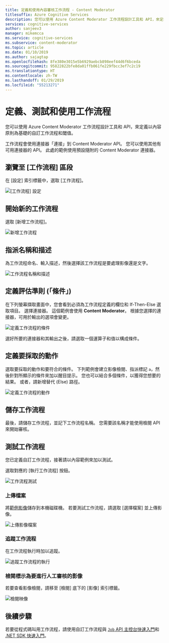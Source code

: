 ```yaml
---
title: 定義和使用內容審核工作流程 - Content Moderator
titlesuffix: Azure Cognitive Services
description: 您可以使用 Azure Content Moderator 工作流程設計工具和 API，來定義以內容原則為基礎的自訂工作流程和閾值。
services: cognitive-services
author: sanjeev3
manager: mikemcca
ms.service: cognitive-services
ms.subservice: content-moderator
ms.topic: article
ms.date: 01/10/2019
ms.author: sajagtap
ms.openlocfilehash: 8fe380e3015e5b6929aebcb898eef44d6f6bceda
ms.sourcegitcommit: 95822822bfe8da01ffb061fe229fbcc3ef7c2c19
ms.translationtype: HT
ms.contentlocale: zh-TW
ms.lasthandoff: 01/29/2019
ms.locfileid: "55213271"
---
```

# <a name="define-test-and-use-workflows"></a>定義、測試和使用工作流程

您可以使用 Azure Content Moderator 工作流程設計工具和 API，來定義以內容原則為基礎的自訂工作流程和閾值。

工作流程會使用連接器「連接」到 Content Moderator API。 您可以使用其他有可用連接器的 API。 此處的範例使用預設隨附的 Content Moderator 連接器。

## <a name="browse-to-the-workflows-section"></a>瀏覽至 [工作流程] 區段

在 [設定] 索引標籤中，選取 [工作流程]。

  ![[工作流程] 設定](images/2-workflows-0.png)

## <a name="start-a-new-workflow"></a>開始新的工作流程

選取 [新增工作流程]。

  ![新增工作流程](images/2-workflows-1.png)

## <a name="assign-a-name-and-description"></a>指派名稱和描述

為工作流程命名、輸入描述，然後選擇該工作流程是要處理影像還是文字。

  ![工作流程名稱和描述](images/ocr-workflow-step-1.PNG)

## <a name="define-the-evaluation-criteria-condition"></a>定義評估準則 (「條件」)

在下列螢幕擷取畫面中，您會看到必須為工作流程定義的欄位和 If-Then-Else 選取項目。 選擇連接器。 這個範例會使用 **Content Moderator**。 根據您選擇的連接器，可用於輸出的選項會變更。

  ![定義工作流程的條件](images/ocr-workflow-step-2-condition.PNG)

選好所要的連接器和其輸出之後，請選取一個運算子和值以構成條件。

## <a name="define-the-action-to-take"></a>定義要採取的動作

選取要採取的動作和要符合的條件。 下列範例會建立影像檢閱、指派標記 `a`，然後針對所顯示的條件來加以醒目提示。 您也可以結合多個條件，以獲得您想要的結果。 或者，請新增替代 (Else) 路徑。

  ![定義工作流程的動作](images/ocr-workflow-step-3-action.PNG)

## <a name="save-your-workflow"></a>儲存工作流程

最後，請儲存工作流程，並記下工作流程名稱。 您需要該名稱才能使用檢閱 API 來開始審核。

## <a name="test-the-workflow"></a>測試工作流程

您已定義自訂工作流程，接著請以內容範例來加以測試。

選取對應的 [執行工作流程] 按鈕。

  ![工作流程測試](images/ocr-workflow-step-6-list.PNG)

### <a name="upload-a-file"></a>上傳檔案

將[範例影像](https://moderatorsampleimages.blob.core.windows.net/samples/sample5.png)儲存到本機磁碟機。 若要測試工作流程，請選取 [選擇檔案] 並上傳影像。

  ![上傳影像檔案](images/ocr-workflow-step-7-upload.PNG)

### <a name="track-the-workflow"></a>追蹤工作流程

在工作流程執行時加以追蹤。

  ![追蹤工作流程的執行](images/ocr-workflow-step-4-test.PNG)

### <a name="review-any-images-flagged-for-human-moderation"></a>檢閱標示為要進行人工審核的影像

若要查看影像檢閱，請移至 [檢閱] 底下的 [影像] 索引標籤。

  ![檢閱映像](images/ocr-sample-image-workflow1.PNG)

## <a name="next-steps"></a>後續步驟 

若要從程式碼叫用工作流程，請使用自訂工作流程與 [`Job` API 主控台快速入門](../try-review-api-job.md)和 [.NET SDK 快速入門](../moderation-jobs-quickstart-dotnet.md)。
